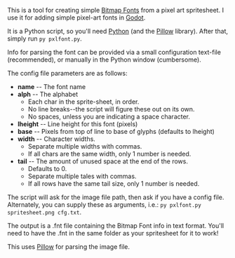 This is a tool for creating simple <a href="http://www.angelcode.com/products/bmfont/">Bitmap Fonts</a> from a pixel art spritesheet. I use it for adding simple pixel-art fonts in <a href="https://godotengine.org/">Godot</a>.


It is a Python script, so you'll need <a href="https://www.python.org/">Python</a> (and the <a href="https://github.com/python-pillow/Pillow">Pillow</a> library). After that, simply run <code>py pxlfont.py</code>.


Info for parsing the font can be provided via a small configuration text-file (recommended), or manually in the Python window (cumbersome).

The config file parameters are as follows:
<ul><li><b>name</b> -- The font name</li>
<li><b>alph</b> -- The alphabet<ul><li>Each char in the sprite-sheet, in order.</li><li>No line breaks--the script will figure these out on its own.</li><li>No spaces, unless you are indicating a space character.</li></ul></li>
<li><b>lheight</b> -- Line height for this font (pixels)</li>
<li><b>base</b> -- Pixels from top of line to base of glyphs (defaults to lheight)</li>
<li><b>width</b> -- Character widths.<ul><li>Separate multiple widths with commas.</li><li>If all chars are the same width, only 1 number is needed.</li></ul></li>
<li><b>tail</b> -- The amount of unused space at the end of the rows.<ul><li>Defaults to 0.</li><li>Separate multiple tales with commas.</li><li>If all rows have the same tail size, only 1 number is needed.</li></ul></li></ul>

The script will ask for the image file path, then ask if you have a config file. Alternately, you can supply these as arguments, i.e.: <code>py pxlfont.py spritesheet.png cfg.txt</code>.

The output is a .fnt file containing the Bitmap Font info in text format. You'll need to have the .fnt in the same folder as your spritesheet for it to work!

This uses <a href="https://github.com/python-pillow/Pillow">Pillow</a> for parsing the image file.
